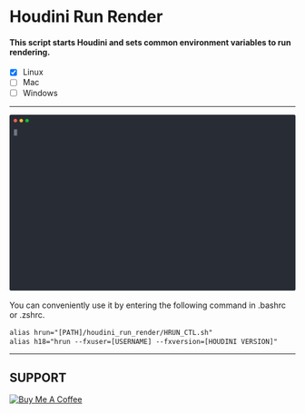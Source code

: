 # Houdini Run Render

#### This script starts Houdini and sets common environment variables to run rendering.

- [x] Linux
- [ ] Mac
- [ ] Windows

---

![Alt text](wirtten_command.svg)

You can conveniently use it by entering the following command in .bashrc or .zshrc.
```shell script
alias hrun="[PATH]/houdini_run_render/HRUN_CTL.sh"
alias h18="hrun --fxuser=[USERNAME] --fxversion=[HOUDINI VERSION]"
```

---

## SUPPORT

<a href="https://www.buymeacoffee.com/seongcheoljeon" target="_blank"><img src="https://cdn.buymeacoffee.com/buttons/default-orange.png" alt="Buy Me A Coffee" height="41" width="174"></a>
